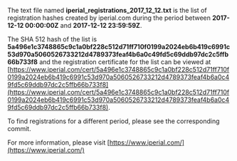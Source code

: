The text file named **iperial_registrations_2017_12_12.txt** is the list of registration hashes created by iperial.com during the period between **2017-12-12 00:00:00Z** and **2017-12-12 23:59:59Z**.

The SHA 512 hash of the list is **5a496e1c3748865c9c1a0bf228c512d71ff710f0199a2024eb6b419c6991c53d970a5060526733212d4789373feaf4b6a0c49fd5c69ddb97dc2c5ffb66b733f8** and the registration certificate for the list can be viewed at [https://www.iperial.com/cert/5a496e1c3748865c9c1a0bf228c512d71ff710f0199a2024eb6b419c6991c53d970a5060526733212d4789373feaf4b6a0c49fd5c69ddb97dc2c5ffb66b733f8](https://www.iperial.com/cert/5a496e1c3748865c9c1a0bf228c512d71ff710f0199a2024eb6b419c6991c53d970a5060526733212d4789373feaf4b6a0c49fd5c69ddb97dc2c5ffb66b733f8).

To find registrations for a different period, please see the corresponding commit.

For more information, please visit [https://www.iperial.com/](https://www.iperial.com/)
